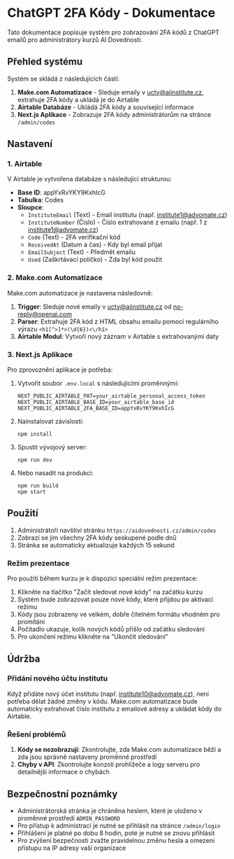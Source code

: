 # ChatGPT 2FA Kódy - Dokumentace

Tato dokumentace popisuje systém pro zobrazování 2FA kódů z ChatGPT emailů pro administrátory kurzů AI Dovednosti.

## Přehled systému

Systém se skládá z následujících částí:

1. **Make.com Automatizace** - Sleduje emaily v ucty@aiinstitute.cz, extrahuje 2FA kódy a ukládá je do Airtable
2. **Airtable Databáze** - Ukládá 2FA kódy a související informace
3. **Next.js Aplikace** - Zobrazuje 2FA kódy administrátorům na stránce `/admin/codes`

## Nastavení

### 1. Airtable

V Airtable je vytvořena databáze s následující strukturou:

- **Base ID**: appYxRvYKY9KxhIcG
- **Tabulka**: Codes
- **Sloupce**:
  - `InstituteEmail` (Text) - Email institutu (např. institute1@advomate.cz)
  - `InstituteNumber` (Číslo) - Číslo extrahované z emailu (např. 1 z institute1@advomate.cz)
  - `Code` (Text) - 2FA verifikační kód
  - `ReceivedAt` (Datum a čas) - Kdy byl email přijat
  - `EmailSubject` (Text) - Předmět emailu
  - `Used` (Zaškrtávací políčko) - Zda byl kód použit

### 2. Make.com Automatizace

Make.com automatizace je nastavena následovně:

1. **Trigger**: Sleduje nové emaily v ucty@aiinstitute.cz od no-reply@openai.com
2. **Parser**: Extrahuje 2FA kód z HTML obsahu emailu pomocí regulárního výrazu `<h1[^>]*>(\d{6})<\/h1>`
3. **Airtable Modul**: Vytvoří nový záznam v Airtable s extrahovanými daty

### 3. Next.js Aplikace

Pro zprovoznění aplikace je potřeba:

1. Vytvořit soubor `.env.local` s následujícími proměnnými:
   ```
   NEXT_PUBLIC_AIRTABLE_PAT=your_airtable_personal_access_token
   NEXT_PUBLIC_AIRTABLE_BASE_ID=your_airtable_base_id
   NEXT_PUBLIC_AIRTABLE_2FA_BASE_ID=appYxRvYKY9KxhIcG
   ```

2. Nainstalovat závislosti:
   ```
   npm install
   ```

3. Spustit vývojový server:
   ```
   npm run dev
   ```

4. Nebo nasadit na produkci:
   ```
   npm run build
   npm start
   ```

## Použití

1. Administrátoři navštíví stránku `https://aidovednosti.cz/admin/codes`
2. Zobrazí se jim všechny 2FA kódy seskupené podle dnů
3. Stránka se automaticky aktualizuje každých 15 sekund

### Režim prezentace

Pro použití během kurzu je k dispozici speciální režim prezentace:

1. Klikněte na tlačítko "Začít sledovat nové kódy" na začátku kurzu
2. Systém bude zobrazovat pouze nové kódy, které přijdou po aktivaci režimu
3. Kódy jsou zobrazeny ve velkém, dobře čitelném formátu vhodném pro promítání
4. Počítadlo ukazuje, kolik nových kódů přišlo od začátku sledování
5. Pro ukončení režimu klikněte na "Ukončit sledování"

## Údržba

### Přidání nového účtu institutu

Když přidáte nový účet institutu (např. institute10@advomate.cz), není potřeba dělat žádné změny v kódu. Make.com automatizace bude automaticky extrahovat číslo institutu z emailové adresy a ukládat kódy do Airtable.

### Řešení problémů

1. **Kódy se nezobrazují**: Zkontrolujte, zda Make.com automatizace běží a zda jsou správně nastaveny proměnné prostředí
2. **Chyby v API**: Zkontrolujte konzoli prohlížeče a logy serveru pro detailnější informace o chybách

## Bezpečnostní poznámky

- Administrátorská stránka je chráněna heslem, které je uloženo v proměnné prostředí `ADMIN_PASSWORD`
- Pro přístup k administraci je nutné se přihlásit na stránce `/admin/login`
- Přihlášení je platné po dobu 8 hodin, poté je nutné se znovu přihlásit
- Pro zvýšení bezpečnosti zvažte pravidelnou změnu hesla a omezení přístupu na IP adresy vaší organizace
